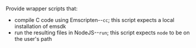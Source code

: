 Provide wrapper scripts that:
- compile C code using Emscripten--`cc`; this script expects a local installation of emsdk
- run the resulting files in NodeJS--`run`; this script expects `node` to be on the user's path
